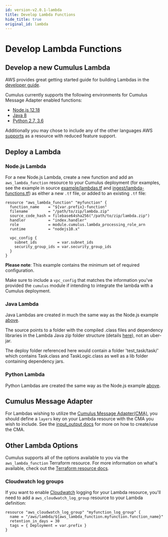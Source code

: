 ```yaml
---
id: version-v2.0.1-lambda
title: Develop Lambda Functions
hide_title: true
original_id: lambda
---
```


# Develop Lambda Functions

## Develop a new Cumulus Lambda

AWS provides great getting started guide for building Lambdas in the [developer guide](https://docs.aws.amazon.com/lambda/latest/dg/getting-started.html).

Cumulus currently supports the following environments for Cumulus Message Adapter enabled functions:

* [Node.js 12.18](https://docs.aws.amazon.com/lambda/latest/dg/programming-model.html)
* [Java 8](https://docs.aws.amazon.com/lambda/latest/dg/java-programming-model.html)
* [Python 2.7, 3.6](https://docs.aws.amazon.com/lambda/latest/dg/python-programming-model.html)

Additionally you may chose to include any of the other languages AWS [supports](https://docs.aws.amazon.com/lambda/latest/dg/lambda-runtimes.html) as a resource with reduced feature support.

## Deploy a Lambda

### Node.js Lambda

For a new Node.js Lambda, create a new function and add an `aws_lambda_function` resource to your Cumulus deployment (for examples, see the example in source [example/lambdas.tf](https://github.com/nasa/cumulus/blob/master/example/cumulus-tf/lambdas.tf) and [ingest/lambda-functions.tf](https://github.com/nasa/cumulus/blob/master/tf-modules/ingest/lambda-functions.tf)) as either a new `.tf` file, or added to an existing `.tf` file:

```hcl
resource "aws_lambda_function" "myfunction" {
  function_name    = "${var.prefix}-function"
  filename         = "/path/to/zip/lambda.zip"
  source_code_hash = filebase64sha256("/path/to/zip/lambda.zip")
  handler          = "index.handler"
  role             = module.cumulus.lambda_processing_role_arn
  runtime          = "nodejs10.x"

  vpc_config {
    subnet_ids         = var.subnet_ids
    security_group_ids = var.security_group_ids
  }
}
```

**Please note**: This example contains the minimum set of required configuration.

Make sure to include a `vpc_config` that matches the information you've provided the `cumulus` module if intending to integrate the lambda with a Cumulus deployment.

### Java Lambda

Java Lambdas are created in much the same way as the Node.js example [above](#node.js-lambda).

The source points to a folder with the compiled .class files and dependency libraries in the Lambda Java zip folder structure (details [here](https://docs.aws.amazon.com/lambda/latest/dg/create-deployment-pkg-zip-java.html)), not an uber-jar.

The deploy folder referenced here would contain a folder 'test_task/task/' which contains Task.class and TaskLogic.class as well as a lib folder containing dependency jars.

### Python Lambda

Python Lambdas are created the same way as the Node.js example [above](#node.js-lambda).

## Cumulus Message Adapter

For Lambdas wishing to utilize the [Cumulus Message Adapter(CMA)](cumulus-task-message-flow), you should define a `layers` key on your Lambda resource with the CMA you wish to include. See the [input_output docs](workflows/input_output.md) for more on how to create/use the CMA.

## Other Lambda Options

Cumulus supports all of the options available to you via the `aws_lambda_function` Terraform resource.   For more information on what's available, check out the [Terraform resource docs](https://www.terraform.io/docs/providers/aws/r/lambda_function.html).

### Cloudwatch log groups

If you want to enable [Cloudwatch](https://docs.aws.amazon.com/AmazonCloudWatch/latest/monitoring/index.html) logging for your Lambda resource, you'll need to add a `aws_cloudwatch_log_group` resource to your Lambda definition:

```hcl
resource "aws_cloudwatch_log_group" "myfunction_log_group" {
  name = "/aws/lambda/${aws_lambda_function.myfunction.function_name}"
  retention_in_days = 30
  tags = { Deployment = var.prefix }
}
```
